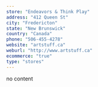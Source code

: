 ```yaml
---
store: "Endeavors & Think Play"
address: "412 Queen St"
city: "Fredericton"
state: "New Brunswick"
country: "Canada"
phone: "506-455-4278"
website: "artstuff.ca"
weburl: "http://www.artstuff.ca"
ecommerce: "true"
type: "stores"
---
```


no content